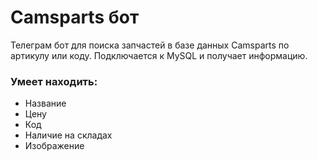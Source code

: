 # Camsparts бот
Телеграм бот для поиска запчастей в базе данных Camsparts по артикулу или коду.
Подключается к MySQL и получает информацию.

### Умеет находить:
* Название
* Цену
* Код
* Наличие на складах
* Изображение